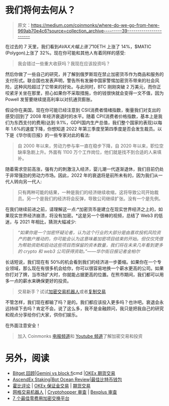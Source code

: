 # 我们将何去何从？

> 原文：<https://medium.com/coinmonks/where-do-we-go-from-here-969ab70e4c6?source=collection_archive---------39----------------------->

在过去的 7 天里，我们看到$AVAX 大幅上涨了 10%，$ETH 上涨了 14%，$MATIC (Polygon)上涨了 32%。现在你可能和其他人有着同样的感受:

> 我会错过一些重大收获吗？我现在应该投资吗？

然后你做了一些自己的研究，并了解到俄罗斯现在禁止加密货币作为商品和服务的支付形式。联合国也发表声明，警告所有发展中国家警惕加密货币带来的社会风险，这种风险超过了它带来的好处。与此同时，BTC 刚刚突破 2 万美元，而你正咬紧牙关坐在那里，担心如果你不采取措施，你的钱很快就会变得一文不值，因为 Powell 发誓要继续提高利率以对抗通货膨胀。

假设你在美国，现在你可能已经注意到 CSI(消费者情绪指数，衡量我们对支出的感受)回到了 2008 年经济衰退时的水平。随着 CPI(消费者价格指数，基本上是我们为东西支付的费用)达到 9.1%，GDP(国内生产总值，我们整个国家的表现)以每年 1.6%的速度下降，你想知道 2022 年第三季度至第四季度是否会发生裁员。以下是《华尔街日报》的一些专家对此的看法:

> 自 2000 年以来，劳动力参与率一直在稳步下降，自 2020 年以来，职位空缺率急剧上升。外面有 1100 万个工作岗位，他们就是找不到合适的人来填补。

随着需求空前高涨，强有力的刺激注入经济，婴儿潮一代逐渐退休，我们目前仍处于非常强劲的劳动力市场。因此，2022 年的衰退将是前所未有的，因为我们从一代人转向另一代人:

> 只有两种可能的结果，一种是我们的经济继续收缩，这将导致公司开始裁员。另一个是我们的经济将会反弹，导致公司继续扩张。没有一个是先例。

在我们继续前进之前，请理解这一点:*加密货币是建立在现实世界经济之上的，如果现实世界经济崩溃，将没有加密。*这是另一个很棒的视频，总结了 Web3 的低迷，与 2021 年相比，猜测大幅减少:

> *“如果你是一个加密怀疑论者，认为这个行业的大部分是由喜欢投机风险资产的散户推动的，你可能会认为这意味着加密项目结束的开始。但仅仅凭借为帮助资助和启动这些项目而保留的资本数量，我们将在未来几年看到更多的 crypto 和 web3 公司获得资助。”——华尔街日报记者金柏尔*

长话短说，我们现在有 50%的机会看到我们的经济进一步萎缩。如果你在一个专业领域，那么现在有很多机会给你，你可以很容易地换一个薪水更高的公司。如果你打对了牌，当市场扩大时，你就能占据更高的位置。在熊市期间，我们都可以用多一点的薪水来确保更好的投资。

> 交易新手？试试[加密交易机器人](/coinmonks/crypto-trading-bot-c2ffce8acb2a)或者[复制交易](/coinmonks/top-10-crypto-copy-trading-platforms-for-beginners-d0c37c7d698c)

不管怎样，我们现在都输了吗？是的。我们都应该投入更多吗？也许吧。衰退会永远持续下去吗？肯定不会。说了这么多，我不是金融顾问，我只是把我自己的研究和观点分享给你们大家，供你们娱乐。

在外面注意安全！

> 加入 Coinmonks [电报频道](https://t.me/coincodecap)和 [Youtube 频道](https://www.youtube.com/c/coinmonks/videos)了解加密交易和投资

# 另外，阅读

*   [Bitget 回顾](https://coincodecap.com/bitget-review)|[Gemini vs block fi](https://coincodecap.com/gemini-vs-blockfi)cmd |[OKEx 期货交易](https://coincodecap.com/okex-futures-trading)
*   [AscendEx Staking](https://coincodecap.com/ascendex-staking)|[Bot Ocean Review](https://coincodecap.com/bot-ocean-review)|[最佳比特币钱包](https://coincodecap.com/bitcoin-wallets-india)
*   [霍比评论](https://coincodecap.com/huobi-review) | [OKEx 保证金交易](https://coincodecap.com/okex-margin-trading) | [期货交易](https://coincodecap.com/futures-trading)
*   [网格交易机器人](https://coincodecap.com/grid-trading) | [Cryptohopper 审查](/coinmonks/cryptohopper-review-a388ff5bae88) | [Bexplus 审查](https://coincodecap.com/bexplus-review)
*   [7 个最佳零费用加密交换平台](https://coincodecap.com/zero-fee-crypto-exchanges)
